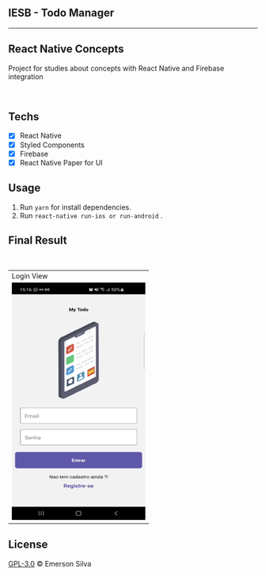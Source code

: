 ## IESB - Todo Manager

<hr>

## React Native Concepts

Project for studies about concepts with React Native and Firebase integration

<br />

## Techs

- [x] React Native
- [x] Styled Components
- [x] Firebase
- [x] React Native Paper for UI

## Usage

1. Run `yarn` for install dependencies.<br />
1. Run `react-native run-ios or run-android` .<br />

## Final Result

<br />

<table>
  <tr>
    <td>Login View</td>

[comment]: <> (     <td>Holiday Mention</td>)

[comment]: <> (     <td>Present day in purple and selected day in pink</td>)
  </tr>
  <tr>
    <td><img src="login.png" width=270 height=480></td>

[comment]: <> (    <td><img src="screenshots/Screenshot_1582745125.png" width=270 height=480></td>)

[comment]: <> (    <td><img src="screenshots/Screenshot_1582745139.png" width=270 height=480></td>)
  </tr>
 </table>



## License

[GPL-3.0](emersonjds@fsf.com) © Emerson Silva
